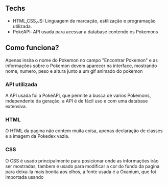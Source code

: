 ## Techs

* HTML,CSS,JS: Linguagem de marcação, estilização e programação utilizada.
* PokéAPI: API usada para acessar a database contendo os Pokemons


## Como funciona?

  Apenas insira o nome do Pokemon no campo "Encontrar Pokemon" e as informações sobre o Pokemon devem aparecer na interface, 
 mostrando nome, numero, peso e altura junto a um gif animado do pokemon

 ### API utilizada

  A API usada foi a PokéAPi, que permite a busca de varíos Pokemons, independente da geração, a API é de fácil uso e com
  uma database extensiva.

  ### HTML
  
  O HTML da pagina não contem muita coisa, apenas declaração de classes e a imagem da Pokedex vazia.

  ### CSS

   O CSS é usado principalmente para posicionar onde as informações irão ser mostradas, tambem é usado para modificar a cor 
   do fundo da pagina para deixa-la mais bonita aos olhos, a fonte usada é a Oxanium, que foi importada usando 
   
